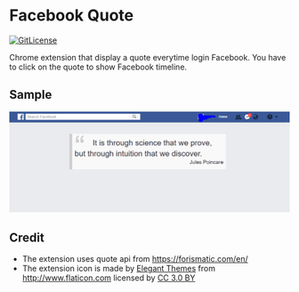 # Facebook Quote
[![GitLicense](https://gitlicense.com/ducthienbui97/FacebookQuote/badge)](https://gitlicense.com/ducthienbui97/FacebookQuote/license)

Chrome extension that display a quote everytime login Facebook. You have to click on the quote to show Facebook timeline.
## Sample
![Sample image](img/Sample.PNG?raw=true)
## Credit
* The extension uses quote api from https://forismatic.com/en/
* The extension icon is made by [Elegant Themes](http://www.flaticon.com/authors/elegant-themes) from http://www.flaticon.com licensed by [CC 3.0 BY](http://creativecommons.org/licenses/by/3.0/)
